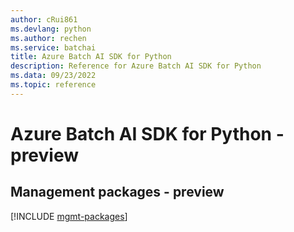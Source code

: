 ```yaml
---
author: cRui861
ms.devlang: python
ms.author: rechen
ms.service: batchai
title: Azure Batch AI SDK for Python
description: Reference for Azure Batch AI SDK for Python
ms.data: 09/23/2022
ms.topic: reference
---
```

# Azure Batch AI SDK for Python - preview

## Management packages - preview
[!INCLUDE [mgmt-packages](batch-ai-mgmt-index.md)]